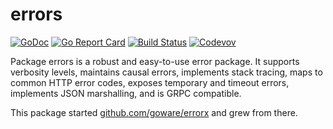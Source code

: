 # errors

[![GoDoc](https://godoc.org/github.com/weathersource/go-errors?status.svg)](https://godoc.org/github.com/weathersource/go-errors)
[![Go Report Card](https://goreportcard.com/badge/github.com/weathersource/go-errors)](https://goreportcard.com/report/github.com/weathersource/go-errors)
[![Build Status](https://travis-ci.org/weathersource/go-errors.svg)](https://travis-ci.org/weathersource/go-errors)
[![Codevov](https://codecov.io/gh/weathersource/go-errors/branch/master/graphs/badge.svg)](https://codecov.io/gh/weathersource/go-errors)

Package errors is a robust and easy-to-use error package. It supports verbosity levels, maintains causal errors, implements stack tracing,
maps to  common HTTP error codes, exposes temporary and timeout errors, implements JSON marshalling, and is GRPC compatible.

This package started [github.com/goware/errorx](https://github.com/goware/errorx) and grew from there.
